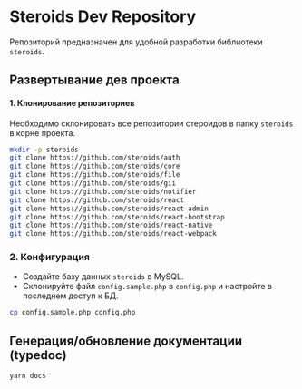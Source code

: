 # Steroids Dev Repository

Репозиторий предназначен для удобной разработки библиотеки `steroids`.


## Развертывание дев проекта

#### 1. Клонирование репозиториев

Необходимо склонировать все репозитории стероидов в папку `steroids` в корне проекта.

```bash
mkdir -p steroids
git clone https://github.com/steroids/auth
git clone https://github.com/steroids/core
git clone https://github.com/steroids/file
git clone https://github.com/steroids/gii
git clone https://github.com/steroids/notifier
git clone https://github.com/steroids/react
git clone https://github.com/steroids/react-admin
git clone https://github.com/steroids/react-bootstrap
git clone https://github.com/steroids/react-native
git clone https://github.com/steroids/react-webpack
```

### 2. Конфигурация

- Создайте базу данных `steroids` в MySQL.
- Склонируйте файл `config.sample.php` в `config.php` и настройте в последнем доступ к БД.

```bash
cp config.sample.php config.php
```


## Генерация/обновление документации (typedoc)

```sh
yarn docs
```

